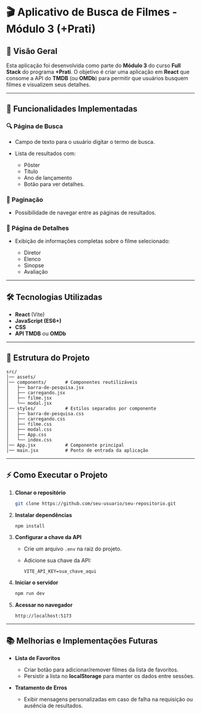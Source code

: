 # 🎬 Aplicativo de Busca de Filmes - Módulo 3 (+Prati)

## 📌 Visão Geral

Esta aplicação foi desenvolvida como parte do **Módulo 3** do curso **Full Stack** do programa **+Prati**.
O objetivo é criar uma aplicação em **React** que consome a API do **TMDB** (ou **OMDb**) para permitir que usuários busquem filmes e visualizem seus detalhes.

---

## 🚀 Funcionalidades Implementadas

### 🔍 Página de Busca

* Campo de texto para o usuário digitar o termo de busca.
* Lista de resultados com:

  * Pôster
  * Título
  * Ano de lançamento
  * Botão para ver detalhes.

### 📄 Paginação

* Possibilidade de navegar entre as páginas de resultados.

### 🎥 Página de Detalhes

* Exibição de informações completas sobre o filme selecionado:

  * Diretor
  * Elenco
  * Sinopse
  * Avaliação

---

## 🛠️ Tecnologias Utilizadas

* **React** (Vite)
* **JavaScript (ES6+)**
* **CSS**
* **API TMDB** ou **OMDb**

---

## 📂 Estrutura do Projeto

```
src/
│── assets/          
│── components/       # Componentes reutilizáveis
│   ├── barra-de-pesquisa.jsx
│   ├── carregando.jsx
│   ├── filme.jsx
│   └── modal.jsx
│── styles/           # Estilos separados por componente
│   ├── barra-de-pesquisa.css
│   ├── carregando.css
│   ├── filme.css
│   ├── modal.css
│   ├── App.css
│   └── index.css
│── App.jsx           # Componente principal
│── main.jsx          # Ponto de entrada da aplicação
```

---

## ⚡ Como Executar o Projeto

1. **Clonar o repositório**

   ```bash
   git clone https://github.com/seu-usuario/seu-repositorio.git
   ```

2. **Instalar dependências**

   ```bash
   npm install
   ```

3. **Configurar a chave da API**

   * Crie um arquivo `.env` na raiz do projeto.
   * Adicione sua chave da API:

     ```
     VITE_API_KEY=sua_chave_aqui
     ```

4. **Iniciar o servidor**

   ```bash
   npm run dev
   ```

5. **Acessar no navegador**

   ```
   http://localhost:5173
   ```

---

## 📚 Melhorias e Implementações Futuras

* **Lista de Favoritos**

  * Criar botão para adicionar/remover filmes da lista de favoritos.
  * Persistir a lista no **localStorage** para manter os dados entre sessões.

* **Tratamento de Erros**

  * Exibir mensagens personalizadas em caso de falha na requisição ou ausência de resultados.
